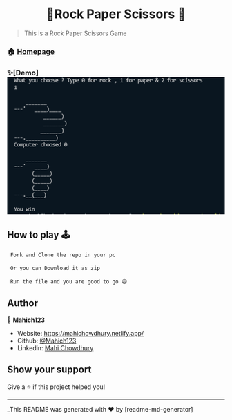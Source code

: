 <h1 align="center">🎲Rock Paper Scissors 🎲</h1>


> This is a Rock Paper Scissors Game
### 🏠 [Homepage](https://github.com/Mahich123/SpaceX-clone)

### ✨[Demo] ![Demo](Demo.png)


## How to play 🕹

```sh
 Fork and Clone the repo in your pc
```
```sh
 Or you can Download it as zip
```
```sh
 Run the file and you are good to go 😃
```


## Author

👤 **Mahich123**

* Website: https://mahichowdhury.netlify.app/
* Github: [@Mahich123](https://github.com/Mahich123)
* Linkedin: [Mahi Chowdhury](https://www.linkedin.com/in/mahi-chowdhury/)

## Show your support

Give a ⭐️ if this project helped you!

***
_This README was generated with ❤️ by [readme-md-generator]